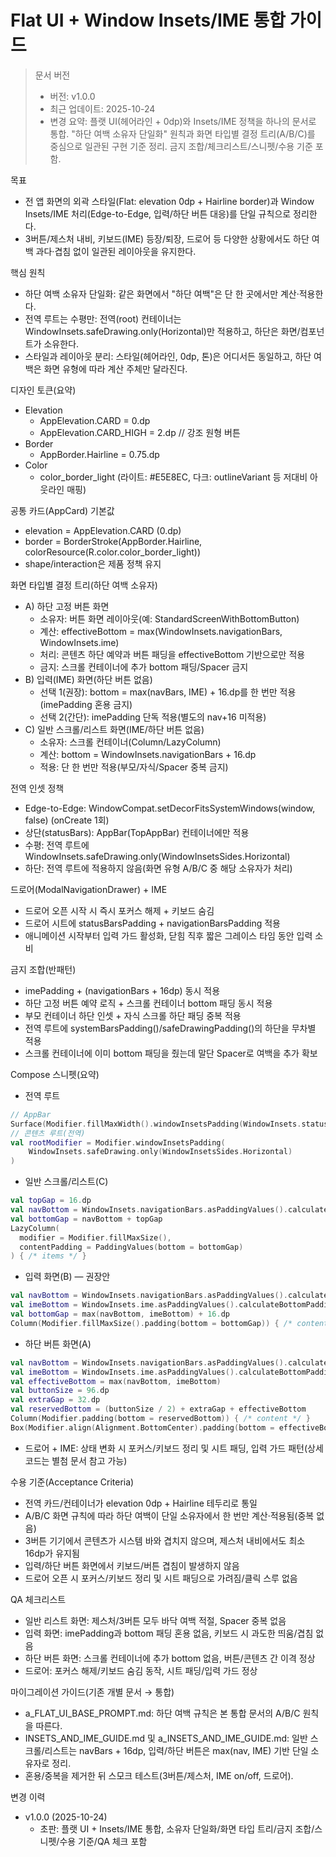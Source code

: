 # Flat UI + Window Insets/IME 통합 가이드

> 문서 버전
> - 버전: v1.0.0
> - 최근 업데이트: 2025-10-24
> - 변경 요약: 플랫 UI(헤어라인 + 0dp)와 Insets/IME 정책을 하나의 문서로 통합. "하단 여백 소유자 단일화" 원칙과 화면 타입별 결정 트리(A/B/C)를 중심으로 일관된 구현 기준 정리. 금지 조합/체크리스트/스니펫/수용 기준 포함.

목표
- 전 앱 화면의 외곽 스타일(Flat: elevation 0dp + Hairline border)과 Window Insets/IME 처리(Edge-to-Edge, 입력/하단 버튼 대응)를 단일 규칙으로 정리한다.
- 3버튼/제스처 내비, 키보드(IME) 등장/퇴장, 드로어 등 다양한 상황에서도 하단 여백 과다·겹침 없이 일관된 레이아웃을 유지한다.

핵심 원칙
- 하단 여백 소유자 단일화: 같은 화면에서 "하단 여백"은 단 한 곳에서만 계산·적용한다.
- 전역 루트는 수평만: 전역(root) 컨테이너는 WindowInsets.safeDrawing.only(Horizontal)만 적용하고, 하단은 화면/컴포넌트가 소유한다.
- 스타일과 레이아웃 분리: 스타일(헤어라인, 0dp, 톤)은 어디서든 동일하고, 하단 여백은 화면 유형에 따라 계산 주체만 달라진다.

디자인 토큰(요약)
- Elevation
  - AppElevation.CARD = 0.dp
  - AppElevation.CARD_HIGH = 2.dp // 강조 원형 버튼
- Border
  - AppBorder.Hairline = 0.75.dp
- Color
  - color_border_light (라이트: #E5E8EC, 다크: outlineVariant 등 저대비 아웃라인 매핑)

공통 카드(AppCard) 기본값
- elevation = AppElevation.CARD (0.dp)
- border = BorderStroke(AppBorder.Hairline, colorResource(R.color.color_border_light))
- shape/interaction은 제품 정책 유지

화면 타입별 결정 트리(하단 여백 소유자)
- A) 하단 고정 버튼 화면
  - 소유자: 버튼 화면 레이아웃(예: StandardScreenWithBottomButton)
  - 계산: effectiveBottom = max(WindowInsets.navigationBars, WindowInsets.ime)
  - 처리: 콘텐츠 하단 예약과 버튼 패딩을 effectiveBottom 기반으로만 적용
  - 금지: 스크롤 컨테이너에 추가 bottom 패딩/Spacer 금지
- B) 입력(IME) 화면(하단 버튼 없음)
  - 선택 1(권장): bottom = max(navBars, IME) + 16.dp를 한 번만 적용(imePadding 혼용 금지)
  - 선택 2(간단): imePadding 단독 적용(별도의 nav+16 미적용)
- C) 일반 스크롤/리스트 화면(IME/하단 버튼 없음)
  - 소유자: 스크롤 컨테이너(Column/LazyColumn)
  - 계산: bottom = WindowInsets.navigationBars + 16.dp
  - 적용: 단 한 번만 적용(부모/자식/Spacer 중복 금지)

전역 인셋 정책
- Edge-to-Edge: WindowCompat.setDecorFitsSystemWindows(window, false) (onCreate 1회)
- 상단(statusBars): AppBar(TopAppBar) 컨테이너에만 적용
- 수평: 전역 루트에 WindowInsets.safeDrawing.only(WindowInsetsSides.Horizontal)
- 하단: 전역 루트에 적용하지 않음(화면 유형 A/B/C 중 해당 소유자가 처리)

드로어(ModalNavigationDrawer) + IME
- 드로어 오픈 시작 시 즉시 포커스 해제 + 키보드 숨김
- 드로어 시트에 statusBarsPadding + navigationBarsPadding 적용
- 애니메이션 시작부터 입력 가드 활성화, 닫힘 직후 짧은 그레이스 타임 동안 입력 소비

금지 조합(반패턴)
- imePadding + (navigationBars + 16dp) 동시 적용
- 하단 고정 버튼 예약 로직 + 스크롤 컨테이너 bottom 패딩 동시 적용
- 부모 컨테이너 하단 인셋 + 자식 스크롤 하단 패딩 중복 적용
- 전역 루트에 systemBarsPadding()/safeDrawingPadding()의 하단을 무차별 적용
- 스크롤 컨테이너에 이미 bottom 패딩을 줬는데 말단 Spacer로 여백을 추가 확보

Compose 스니펫(요약)
- 전역 루트
```kotlin
// AppBar
Surface(Modifier.fillMaxWidth().windowInsetsPadding(WindowInsets.statusBars)) { ... }
// 콘텐츠 루트(전역)
val rootModifier = Modifier.windowInsetsPadding(
    WindowInsets.safeDrawing.only(WindowInsetsSides.Horizontal)
)
```
- 일반 스크롤/리스트(C)
```kotlin
val topGap = 16.dp
val navBottom = WindowInsets.navigationBars.asPaddingValues().calculateBottomPadding()
val bottomGap = navBottom + topGap
LazyColumn(
  modifier = Modifier.fillMaxSize(),
  contentPadding = PaddingValues(bottom = bottomGap)
) { /* items */ }
```
- 입력 화면(B) — 권장안
```kotlin
val navBottom = WindowInsets.navigationBars.asPaddingValues().calculateBottomPadding()
val imeBottom = WindowInsets.ime.asPaddingValues().calculateBottomPadding()
val bottomGap = max(navBottom, imeBottom) + 16.dp
Column(Modifier.fillMaxSize().padding(bottom = bottomGap)) { /* content */ }
```
- 하단 버튼 화면(A)
```kotlin
val navBottom = WindowInsets.navigationBars.asPaddingValues().calculateBottomPadding()
val imeBottom = WindowInsets.ime.asPaddingValues().calculateBottomPadding()
val effectiveBottom = max(navBottom, imeBottom)
val buttonSize = 96.dp
val extraGap = 32.dp
val reservedBottom = (buttonSize / 2) + extraGap + effectiveBottom
Column(Modifier.padding(bottom = reservedBottom)) { /* content */ }
Box(Modifier.align(Alignment.BottomCenter).padding(bottom = effectiveBottom + 24.dp)) { /* button */ }
```
- 드로어 + IME: 상태 변화 시 포커스/키보드 정리 및 시트 패딩, 입력 가드 패턴(상세 코드는 별첨 문서 참고 가능)

수용 기준(Acceptance Criteria)
- 전역 카드/컨테이너가 elevation 0dp + Hairline 테두리로 통일
- A/B/C 화면 규칙에 따라 하단 여백이 단일 소유자에서 한 번만 계산·적용됨(중복 없음)
- 3버튼 기기에서 콘텐츠가 시스템 바와 겹치지 않으며, 제스처 내비에서도 최소 16dp가 유지됨
- 입력/하단 버튼 화면에서 키보드/버튼 겹침이 발생하지 않음
- 드로어 오픈 시 포커스/키보드 정리 및 시트 패딩으로 가려짐/클릭 스루 없음

QA 체크리스트
- 일반 리스트 화면: 제스처/3버튼 모두 바닥 여백 적절, Spacer 중복 없음
- 입력 화면: imePadding과 bottom 패딩 혼용 없음, 키보드 시 과도한 띄움/겹침 없음
- 하단 버튼 화면: 스크롤 컨테이너에 추가 bottom 없음, 버튼/콘텐츠 간 이격 정상
- 드로어: 포커스 해제/키보드 숨김 동작, 시트 패딩/입력 가드 정상

마이그레이션 가이드(기존 개별 문서 → 통합)
- a_FLAT_UI_BASE_PROMPT.md: 하단 여백 규칙은 본 통합 문서의 A/B/C 원칙을 따른다.
- INSETS_AND_IME_GUIDE.md 및 a_INSETS_AND_IME_GUIDE.md: 일반 스크롤/리스트는 navBars + 16dp, 입력/하단 버튼은 max(nav, IME) 기반 단일 소유자로 정리.
- 혼용/중복을 제거한 뒤 스모크 테스트(3버튼/제스처, IME on/off, 드로어).

변경 이력
- v1.0.0 (2025-10-24)
  - 초판: 플랫 UI + Insets/IME 통합, 소유자 단일화/화면 타입 트리/금지 조합/스니펫/수용 기준/QA 체크 포함

